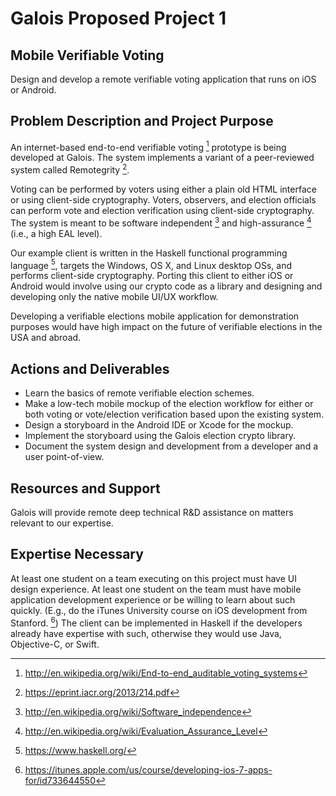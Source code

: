 # Galois Proposed Project 1 #

## Mobile Verifiable Voting ##

Design and develop a remote verifiable voting application that runs on
iOS or Android.

## Problem Description and Project Purpose ##

An internet-based end-to-end verifiable voting [^1] prototype is being
developed at Galois.  The system implements a variant of a
peer-reviewed system called Remotegrity [^2].

Voting can be performed by voters using either a plain old HTML
interface or using client-side cryptography.  Voters, observers, and
election officials can perform vote and election verification using
client-side cryptography.  The system is meant to be software
independent [^3] and high-assurance [^4] (i.e., a high EAL level).

Our example client is written in the Haskell functional programming
language [^5], targets the Windows, OS X, and Linux desktop OSs, and
performs client-side cryptography.  Porting this client to either iOS
or Android would involve using our crypto code as a library and
designing and developing only the native mobile UI/UX workflow.

Developing a verifiable elections mobile application for demonstration
purposes would have high impact on the future of verifiable elections
in the USA and abroad.

## Actions and Deliverables ##

* Learn the basics of remote verifiable election schemes.
* Make a low-tech mobile mockup of the election workflow for either or
  both voting or vote/election verification based upon the existing
  system.
* Design a storyboard in the Android IDE or Xcode for the mockup.
* Implement the storyboard using the Galois election crypto library.
* Document the system design and development from a developer and a
  user point-of-view.
  
## Resources and Support ##

Galois will provide remote deep technical R&D assistance on matters
relevant to our expertise.

## Expertise Necessary ##

At least one student on a team executing on this project must have UI
design experience.  At least one student on the team must have mobile
application development experience or be willing to learn about such
quickly.  (E.g., do the iTunes University course on iOS development
from Stanford. [^6])  The client can be implemented in Haskell if the
developers already have expertise with such, otherwise they would use
Java, Objective-C, or Swift.

[^1]: http://en.wikipedia.org/wiki/End-to-end_auditable_voting_systems
[^2]: https://eprint.iacr.org/2013/214.pdf
[^3]: http://en.wikipedia.org/wiki/Software_independence
[^4]: http://en.wikipedia.org/wiki/Evaluation_Assurance_Level
[^5]: https://www.haskell.org/
[^6]: https://itunes.apple.com/us/course/developing-ios-7-apps-for/id733644550
